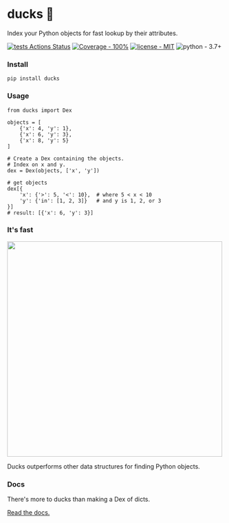 # ducks 🦆

Index your Python objects for fast lookup by their attributes.

[![tests Actions Status](https://github.com/manimino/ducks/workflows/tests/badge.svg)](https://github.com/manimino/ducks/actions)
[![Coverage - 100%](https://img.shields.io/static/v1?label=Coverage&message=100%&color=2ea44f)](test/cov.txt)
[![license - MIT](https://img.shields.io/static/v1?label=license&message=MIT&color=2ea44f)](/LICENSE)
![python - 3.7+](https://img.shields.io/static/v1?label=python&message=3.7%2B&color=2ea44f)

### Install

```
pip install ducks
```

### Usage

```
from ducks import Dex

objects = [
    {'x': 4, 'y': 1}, 
    {'x': 6, 'y': 3}, 
    {'x': 8, 'y': 5}
]

# Create a Dex containing the objects. 
# Index on x and y.
dex = Dex(objects, ['x', 'y'])  

# get objects
dex[{                        
    'x': {'>': 5, '<': 10},  # where 5 < x < 10
    'y': {'in': [1, 2, 3]}   # and y is 1, 2, or 3
}]
# result: [{'x': 6, 'y': 3}]
```

### It's fast

<img src="https://github.com/manimino/ducks/blob/tweaks/docs/img/perf_bench.png" width="500" />

Ducks outperforms other data structures for finding Python objects.

### Docs

There's more to ducks than making a Dex of dicts. 

[Read the docs.](https://ducks.readthedocs.io)
